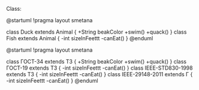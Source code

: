 Class:

@startuml
!pragma layout smetana

class Duck extends Animal {
+String beakColor
+swim()
+quack()
}
class Fish extends Animal {
-int sizeInFeettt
-canEat()
}
@enduml

@startuml
!pragma layout smetana

class ГОСТ-34 extends ТЗ {
+String beakColor
+swim()
+quack()
}
class ГОСТ-19 extends ТЗ {
-int sizeInFeettt
-canEat()
}
class IEEE-STD830-1998 extends ТЗ {
-int sizeInFeettt
-canEat()
}
class IEEE-29148-2011 extends Г {
-int sizeInFeettt
-canEat()
}
@enduml